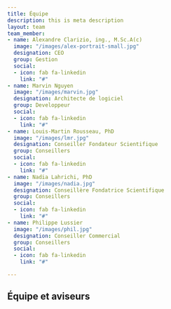 ```yaml
---
title: Équipe
description: this is meta description
layout: team
team_member:
- name: Alexandre Clarizio, ing., M.Sc.A(c)
  image: "/images/alex-portrait-small.jpg"
  designation: CEO
  group: Gestion
  social:
  - icon: fab fa-linkedin
    link: "#"
- name: Marvin Nguyen
  image: "/images/marvin.jpg"
  designation: Architecte de logiciel
  group: Developpeur
  social:
  - icon: fab fa-linkedin
    link: "#"
- name: Louis-Martin Rousseau, PhD
  image: "/images/lmr.jpg"
  designation: Conseiller Fondateur Scientifique
  group: Conseillers
  social:
  - icon: fab fa-linkedin
    link: "#"
- name: Nadia Lahrichi, PhD
  image: "/images/nadia.jpg"
  designation: Conseillère Fondatrice Scientifique
  group: Conseillers
  social:
  - icon: fab fa-linkedin
    link: "#"
- name: Philippe Lussier
  image: "/images/phil.jpg"
  designation: Conseiller Commercial
  group: Conseillers
  social:
  - icon: fab fa-linkedin
    link: "#"

---
```

## Équipe et aviseurs